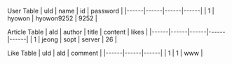 User Table
| uId | name | id | password |
|------|------|------|------|
| 1 | hyowon | hyowon9252 | 9252 |

Article Table
| aId | author | title | content | likes | 
|------|------|------|------|------|
| 1 | jeong | sopt | server | 26 |

Like Table
| uId | aId | comment |
|------|------|------|
| 1 | 1 | www |


